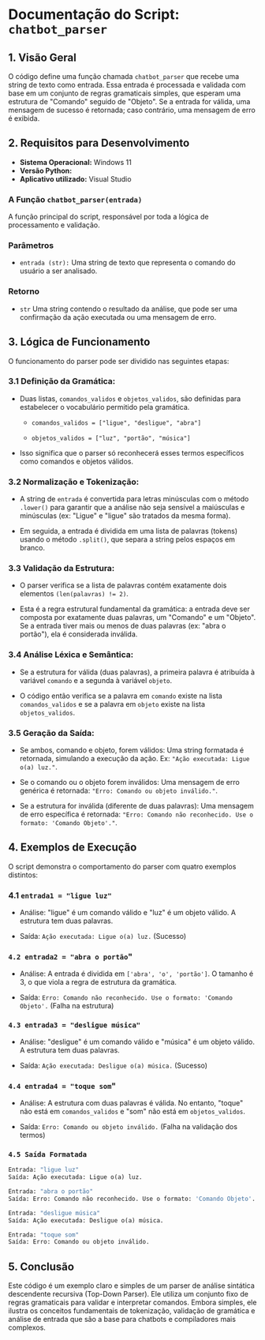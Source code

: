 # **Documentação do Script: `chatbot_parser`**

## **1. Visão Geral**

  O código define uma função chamada `chatbot_parser` que recebe uma string de texto como entrada. Essa entrada é processada e validada com base em um conjunto de regras gramaticais simples, que esperam uma estrutura de "Comando" seguido de "Objeto". Se a entrada for válida, uma mensagem de sucesso é retornada; caso contrário, uma mensagem de erro é exibida.

## **2. Requisitos para Desenvolvimento**

* **Sistema Operacional:** Windows 11
* **Versão Python:**
* **Aplicativo utilizado:** Visual Studio

### **A Função `chatbot_parser(entrada)`**

A função principal do script, responsável por toda a lógica de processamento e validação.

### **Parâmetros**

* `entrada (str):` Uma string de texto que representa o comando do usuário a ser analisado.

### **Retorno**

* `str`  Uma string contendo o resultado da análise, que pode ser uma confirmação da ação executada ou uma mensagem de erro.

## **3. Lógica de Funcionamento**

O funcionamento do parser pode ser dividido nas seguintes etapas:

### **3.1 Definição da Gramática:**

* Duas listas, `comandos_validos` e `objetos_validos`, são definidas para estabelecer o vocabulário permitido pela gramática.

  * `comandos_validos = ["ligue", "desligue", "abra"]`

  * `objetos_validos = ["luz", "portão", "música"]`

* Isso significa que o parser só reconhecerá esses termos específicos como comandos e objetos válidos.

### **3.2 Normalização e Tokenização:**

* A string de `entrada` é convertida para letras minúsculas com o método `.lower()` para garantir que a análise não seja sensível a maiúsculas e minúsculas (ex: "Ligue" e "ligue" são tratados da mesma forma).

* Em seguida, a entrada é dividida em uma lista de palavras (tokens) usando o método `.split()`, que separa a string pelos espaços em branco.

### **3.3 Validação da Estrutura:**

* O parser verifica se a lista de palavras contém exatamente dois elementos `(len(palavras) != 2)`.

* Esta é a regra estrutural fundamental da gramática: a entrada deve ser composta por exatamente duas palavras, um "Comando" e um "Objeto". Se a entrada tiver mais ou menos de duas palavras (ex: "abra o portão"), ela é considerada inválida.

### **3.4 Análise Léxica e Semântica:**

* Se a estrutura for válida (duas palavras), a primeira palavra é atribuída à variável `comando` e a segunda à variável `objeto`.

* O código então verifica se a palavra em `comando` existe na lista `comandos_validos` e se a palavra em `objeto` existe na lista `objetos_validos`.

### **3.5 Geração da Saída:**

* Se ambos, comando e objeto, forem válidos: Uma string formatada é retornada, simulando a execução da ação. Ex: `"Ação executada: Ligue o(a) luz."`.

* Se o comando ou o objeto forem inválidos: Uma mensagem de erro genérica é retornada: `"Erro: Comando ou objeto inválido."`.

* Se a estrutura for inválida (diferente de duas palavras): Uma mensagem de erro específica é retornada: `"Erro: Comando não reconhecido. Use o formato: 'Comando Objeto'."`.

## **4. Exemplos de Execução**

O script demonstra o comportamento do parser com quatro exemplos distintos:

### **4.1 `entrada1 = "ligue luz"`**

* Análise: "ligue" é um comando válido e "luz" é um objeto válido. A estrutura tem duas palavras.

* Saída: `Ação executada: Ligue o(a) luz.` (Sucesso)

### **`4.2 entrada2 = "abra o portão`"**

* Análise: A entrada é dividida em `['abra', 'o', 'portão']`. O tamanho é 3, o que viola a regra de estrutura da gramática.

* Saída: `Erro: Comando não reconhecido. Use o formato: 'Comando Objeto'.` (Falha na estrutura)

### **`4.3 entrada3 = "desligue música"`**

* Análise: "desligue" é um comando válido e "música" é um objeto válido. A estrutura tem duas palavras.

* Saída: `Ação executada: Desligue o(a) música.` (Sucesso)

### **`4.4 entrada4 = "toque som`"**

* Análise: A estrutura com duas palavras é válida. No entanto, "toque" não está em `comandos_validos` e "som" não está em `objetos_validos`.

* Saída: `Erro: Comando ou objeto inválido.` (Falha na validação dos termos)

### **`4.5 Saída Formatada`**

~~~py
Entrada: "ligue luz"
Saída: Ação executada: Ligue o(a) luz.

Entrada: "abra o portão"
Saída: Erro: Comando não reconhecido. Use o formato: 'Comando Objeto'.

Entrada: "desligue música"
Saída: Ação executada: Desligue o(a) música.

Entrada: "toque som"
Saída: Erro: Comando ou objeto inválido.
~~~

## **5. Conclusão**

Este código é um exemplo claro e simples de um parser de análise sintática descendente recursiva (Top-Down Parser). Ele utiliza um conjunto fixo de regras gramaticais para validar e interpretar comandos. Embora simples, ele ilustra os conceitos fundamentais de tokenização, validação de gramática e análise de entrada que são a base para chatbots e compiladores mais complexos.
